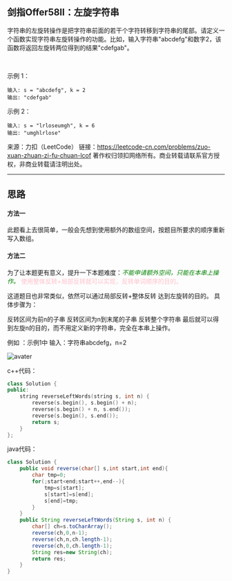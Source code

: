 ## 剑指Offer58Ⅱ：左旋字符串

字符串的左旋转操作是把字符串前面的若干个字符转移到字符串的尾部。请定义一个函数实现字符串左旋转操作的功能。比如，输入字符串"abcdefg"和数字2，该函数将返回左旋转两位得到的结果"cdefgab"。

 

示例 1：
```
输入: s = "abcdefg", k = 2
输出: "cdefgab"
```
示例 2：
```
输入: s = "lrloseumgh", k = 6
输出: "umghlrlose"
```
来源：力扣（LeetCode）
链接：https://leetcode-cn.com/problems/zuo-xuan-zhuan-zi-fu-chuan-lcof
著作权归领扣网络所有。商业转载请联系官方授权，非商业转载请注明出处。

---
## 思路
#### 方法一
此题看上去很简单，一般会先想到使用额外的数组空间，按题目所要求的顺序重新写入数组。

#### 方法二

为了让本题更有意义，提升一下本题难度：<span style="color:green">*不能申请额外空间，只能在本串上操作。*</span>
<span style="color:pink">使用整体反转+局部反转就可以实现，反转单词顺序的目的。</span>

这道题目也非常类似，依然可以通过局部反转+整体反转 达到左旋转的目的。
具体步骤为：

反转区间为前n的子串
反转区间为n到末尾的子串
反转整个字符串
最后就可以得到左旋n的目的，而不用定义新的字符串，完全在本串上操作。

例如 ：示例1中 输入：字符串abcdefg，n=2

![avater](https://camo.githubusercontent.com/180542168b66ce8aed12460261519362b7183e7f578adbefe44797eb99b0893f/68747470733a2f2f636f64652d7468696e6b696e672e63646e2e626365626f732e636f6d2f706963732f2545352538392539312545362538432538374f6666657235382d49492e2545352542372541362545362539372538422545382542442541432545352541442539372545372541432541362545342542382542322e706e67)


c++代码：

```c++
class Solution {
public:
    string reverseLeftWords(string s, int n) {
        reverse(s.begin(), s.begin() + n);
        reverse(s.begin() + n, s.end());
        reverse(s.begin(), s.end());
        return s;
    }
};
```

java代码：

```java
class Solution {
    public void reverse(char[] s,int start,int end){
        char tmp=0;
        for(;start<end;start++,end--){
            tmp=s[start];
            s[start]=s[end];
            s[end]=tmp;
        }
    }
    public String reverseLeftWords(String s, int n) {
        char[] ch=s.toCharArray();
        reverse(ch,0,n-1);
        reverse(ch,n,ch.length-1);
        reverse(ch,0,ch.length-1);
        String res=new String(ch);
        return res;
    }
}
```
